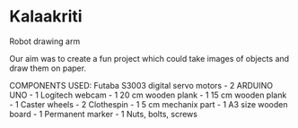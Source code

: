# Kalaakriti
Robot drawing arm

Our aim was to create a fun project which could take images of objects and draw them on paper.

COMPONENTS USED: 
  Futaba S3003 digital servo motors - 2
  ARDUINO UNO - 1
  Logitech webcam - 1
  20 cm wooden plank - 1
  15 cm wooden plank - 1
  Caster wheels - 2
  Clothespin - 1
  5  cm mechanix part - 1
  A3 size wooden board - 1
  Permanent marker - 1
  Nuts, bolts, screws
